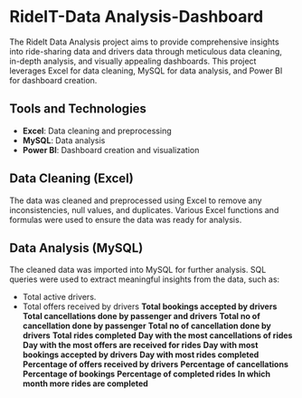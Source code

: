 # RideIT-Data Analysis-Dashboard
The RideIt Data Analysis project aims to provide comprehensive insights into ride-sharing data and drivers data through meticulous data cleaning, in-depth analysis, and visually appealing dashboards. This project leverages Excel for data cleaning, MySQL for data analysis, and Power BI for dashboard creation.

## Tools and Technologies

- **Excel**: Data cleaning and preprocessing
- **MySQL**: Data analysis
- **Power BI**: Dashboard creation and visualization

## Data Cleaning (Excel)

The data was cleaned and preprocessed using Excel to remove any inconsistencies, null values, and duplicates. Various Excel functions and formulas were used to ensure the data was ready for analysis.

## Data Analysis (MySQL)

The cleaned data was imported into MySQL for further analysis. SQL queries were used to extract meaningful insights from the data, such as:

- Total active drivers.
- Total offers received by drivers
**Total bookings accepted by drivers**
**Total cancellations done by passenger and drivers**
**Total no of cancellation done by passenger**
**Total no of cancellation done by drivers**
**Total rides completed**
**Day with the most cancellations of rides**
**Day with the most offers are received for rides**
**Day with most bookings accepted by drivers**
**Day with most rides completed**
**Percentage of offers received by drivers**
**Percentage of cancellations**
**Percentage of bookings**
**Percentage of completed rides**
**In which month more rides are completed**



